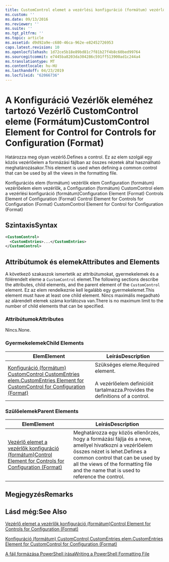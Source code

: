 ```yaml
---
title: CustomControl elemet a vezérlési konfiguráció (formátum) vezérlők |} A Microsoft Docs
ms.custom: ''
ms.date: 09/13/2016
ms.reviewer: ''
ms.suite: ''
ms.tgt_pltfrm: ''
ms.topic: article
ms.assetid: d9d92a9e-c680-46ca-962e-e82452726953
caps.latest.revision: 10
ms.openlocfilehash: 1d72ce5b18e89bd81c7f81b27f4b8c60bed99764
ms.sourcegitcommit: e7445ba8203da304286c591ff513900ad1c244a4
ms.translationtype: MT
ms.contentlocale: hu-HU
ms.lasthandoff: 04/23/2019
ms.locfileid: "62066736"
---
```

# <a name="customcontrol-element-for-control-for-controls-for-configuration-format"></a><span data-ttu-id="04cd7-102">A Konfiguráció Vezérlők eleméhez tartozó Vezérlő CustomControl eleme (Formátum)</span><span class="sxs-lookup"><span data-stu-id="04cd7-102">CustomControl Element for Control for Controls for Configuration (Format)</span></span>

<span data-ttu-id="04cd7-103">Határozza meg olyan vezérlő.</span><span class="sxs-lookup"><span data-stu-id="04cd7-103">Defines a control.</span></span> <span data-ttu-id="04cd7-104">Ez az elem szolgál egy közös vezérlőelem a formázási fájlban az összes nézetek által használható meghatározásakor.</span><span class="sxs-lookup"><span data-stu-id="04cd7-104">This element is used when defining a common control that can be used by all the views in the formatting file.</span></span>

<span data-ttu-id="04cd7-105">Konfigurációs elem (formátum) vezérlők elem Configuration (formátum) vezérlőelem elem vezérlők, a Configuration (formátum) CustomControl elem a vezérlési konfiguráció (formátum)</span><span class="sxs-lookup"><span data-stu-id="04cd7-105">Configuration Element (Format) Controls Element of Configuration (Format) Control Element for Controls for Configuration (Format) CustomControl Element for Control for Configuration (Format)</span></span>

## <a name="syntax"></a><span data-ttu-id="04cd7-106">Szintaxis</span><span class="sxs-lookup"><span data-stu-id="04cd7-106">Syntax</span></span>

```xml
<CustomControl>
  <CustomEntries>...</CustomEntries>
</CustomControl>
```

## <a name="attributes-and-elements"></a><span data-ttu-id="04cd7-107">Attribútumok és elemek</span><span class="sxs-lookup"><span data-stu-id="04cd7-107">Attributes and Elements</span></span>

<span data-ttu-id="04cd7-108">A következő szakaszok ismertetik az attribútumokat, gyermekelemek és a fölérendelt eleme a `CustomControl` elemet.</span><span class="sxs-lookup"><span data-stu-id="04cd7-108">The following sections describe the attributes, child elements, and the parent element of the `CustomControl` element.</span></span> <span data-ttu-id="04cd7-109">Ez az elem rendelkeznie kell legalább egy gyermekelemet.</span><span class="sxs-lookup"><span data-stu-id="04cd7-109">This element must have at least one child element.</span></span> <span data-ttu-id="04cd7-110">Nincs maximális megadható az alárendelt elemek száma korlátozva van.</span><span class="sxs-lookup"><span data-stu-id="04cd7-110">There is no maximum limit to the number of child elements that can be specified.</span></span>

### <a name="attributes"></a><span data-ttu-id="04cd7-111">Attribútumok</span><span class="sxs-lookup"><span data-stu-id="04cd7-111">Attributes</span></span>

<span data-ttu-id="04cd7-112">Nincs.</span><span class="sxs-lookup"><span data-stu-id="04cd7-112">None.</span></span>

### <a name="child-elements"></a><span data-ttu-id="04cd7-113">Gyermekelemek</span><span class="sxs-lookup"><span data-stu-id="04cd7-113">Child Elements</span></span>

|<span data-ttu-id="04cd7-114">Elem</span><span class="sxs-lookup"><span data-stu-id="04cd7-114">Element</span></span>|<span data-ttu-id="04cd7-115">Leírás</span><span class="sxs-lookup"><span data-stu-id="04cd7-115">Description</span></span>|
|-------------|-----------------|
|[<span data-ttu-id="04cd7-116">Konfiguráció (formátum) CustomControl CustomEntries elem.</span><span class="sxs-lookup"><span data-stu-id="04cd7-116">CustomEntries Element for CustomControl for Configuration (Format)</span></span>](./customentries-element-for-customcontrol-for-controls-for-configuration-format.md)|<span data-ttu-id="04cd7-117">Szükséges eleme.</span><span class="sxs-lookup"><span data-stu-id="04cd7-117">Required element.</span></span><br /><br /> <span data-ttu-id="04cd7-118">A vezérlőelem definícióit tartalmazza.</span><span class="sxs-lookup"><span data-stu-id="04cd7-118">Provides the definitions of a control.</span></span>|

### <a name="parent-elements"></a><span data-ttu-id="04cd7-119">Szülőelemek</span><span class="sxs-lookup"><span data-stu-id="04cd7-119">Parent Elements</span></span>

|<span data-ttu-id="04cd7-120">Elem</span><span class="sxs-lookup"><span data-stu-id="04cd7-120">Element</span></span>|<span data-ttu-id="04cd7-121">Leírás</span><span class="sxs-lookup"><span data-stu-id="04cd7-121">Description</span></span>|
|-------------|-----------------|
|[<span data-ttu-id="04cd7-122">Vezérlő elemet a vezérlők konfiguráció (formátum)</span><span class="sxs-lookup"><span data-stu-id="04cd7-122">Control Element for Controls for Configuration (Format)</span></span>](./control-element-for-controls-for-configuration-format.md)|<span data-ttu-id="04cd7-123">Meghatározza egy közös ellenőrzés, hogy a formázási fájlja és a neve, amellyel hivatkozni a vezérlőelem összes nézet is lehet.</span><span class="sxs-lookup"><span data-stu-id="04cd7-123">Defines a common control that can be used by all the views of the formatting file and the name that is used to reference the control.</span></span>|

## <a name="remarks"></a><span data-ttu-id="04cd7-124">Megjegyzés</span><span class="sxs-lookup"><span data-stu-id="04cd7-124">Remarks</span></span>

## <a name="see-also"></a><span data-ttu-id="04cd7-125">Lásd még:</span><span class="sxs-lookup"><span data-stu-id="04cd7-125">See Also</span></span>

[<span data-ttu-id="04cd7-126">Vezérlő elemet a vezérlők konfiguráció (formátum)</span><span class="sxs-lookup"><span data-stu-id="04cd7-126">Control Element for Controls for Configuration (Format)</span></span>](./control-element-for-controls-for-configuration-format.md)

[<span data-ttu-id="04cd7-127">Konfiguráció (formátum) CustomControl CustomEntries elem.</span><span class="sxs-lookup"><span data-stu-id="04cd7-127">CustomEntries Element for CustomControl for Configuration (Format)</span></span>](./customentries-element-for-customcontrol-for-controls-for-configuration-format.md)

[<span data-ttu-id="04cd7-128">A fájl formázása PowerShell írása</span><span class="sxs-lookup"><span data-stu-id="04cd7-128">Writing a PowerShell Formatting File</span></span>](./writing-a-powershell-formatting-file.md)
